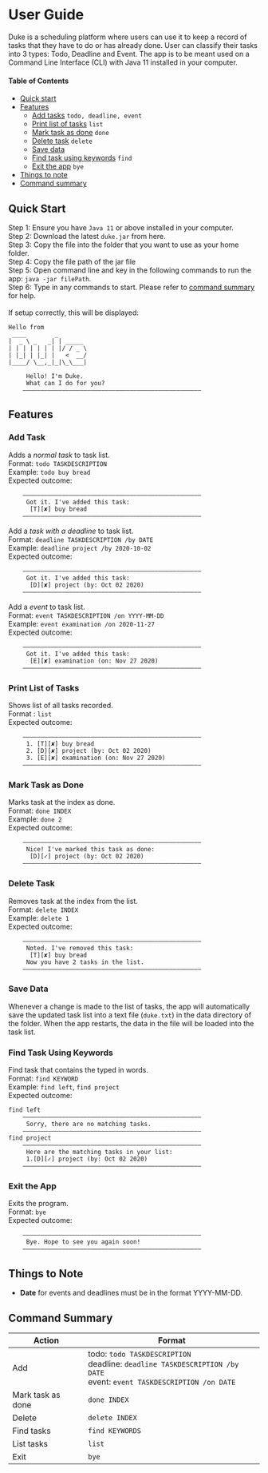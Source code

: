 # User Guide

Duke is a scheduling platform where users can use it to keep a record of tasks that they have to do 
or has already done. User can classify their tasks into 3 types: Todo, Deadline and Event. 
The app is to be meant used on a Command Line Interface (CLI) with Java 11 installed in your computer.

#### Table of Contents
* [Quick start](#quick-start) 
* [Features](#features) 
    * [Add tasks](#add-tasks) `todo, deadline, event`
    * [Print list of tasks](#print-list-of-tasks) `list`
    * [Mark task as done](#mark-task-as-done) `done` 
    * [Delete task](#delete-task) `delete` 
    * [Save data](#save-data) 
    * [Find task using keywords](#find-task-using-keywords) `find` 
    * [Exit the app](#exit-the-app) `bye`
* [Things to note](#things-to-note)
* [Command summary](#command-summary)

## Quick Start

Step 1: Ensure you have `Java 11` or above installed in your computer. 
<br>Step 2: Download the latest `duke.jar` from here.
<br>Step 3: Copy the file into the folder that you want to use as your home folder. 
<br>Step 4: Copy the file path of the jar file
<br>Step 5: Open command line and key in the following commands to run the app: `java -jar filePath`.
<br>Step 6: Type in any commands to start. Please refer to [command summary](#command-summary) for help.
<br><br>If setup correctly, this will be displayed: 
```
Hello from
 ____        _        
|  _ \ _   _| | _____ 
| | | | | | | |/ / _ \
| |_| | |_| |   <  __/
|____/ \__,_|_|\_\___|

     Hello! I'm Duke.
     What can I do for you?
    ——————————————————————————————————————————————————
```

## Features 

### Add Task
Adds a _normal task_ to task list. 
<br>Format: `todo TASKDESCRIPTION`
<br>Example: `todo buy bread`
<br>Expected outcome: 
```
    ——————————————————————————————————————————————————
     Got it. I've added this task:
      [T][✘] buy bread
    ——————————————————————————————————————————————————
```

Add a _task with a deadline_ to task list.
<br>Format: `deadline TASKDESCRIPTION /by DATE`
<br>Example: `deadline project /by 2020-10-02`
<br>Expected outcome: 
```
    ——————————————————————————————————————————————————
     Got it. I've added this task:
      [D][✘] project (by: Oct 02 2020)
    ——————————————————————————————————————————————————
```

Add a _event_ to task list. 
<br>Format: `event TASKDESCRIPTION /on YYYY-MM-DD`
<br>Example: `event examination /on 2020-11-27`
<br>Expected outcome: 
```
    ——————————————————————————————————————————————————
     Got it. I've added this task:
      [E][✘] examination (on: Nov 27 2020)
    ——————————————————————————————————————————————————
```

### Print List of Tasks
Shows list of all tasks recorded. 
<br>Format : `list`
<br>Expected outcome: 
```
    ——————————————————————————————————————————————————
     1. [T][✘] buy bread
     2. [D][✘] project (by: Oct 02 2020)
     3. [E][✘] examination (on: Nov 27 2020)
    ——————————————————————————————————————————————————
```

### Mark Task as Done
Marks task at the index as done. 
<br>Format: `done INDEX`
<br>Example: `done 2`
<br>Expected outcome: 
```
    ——————————————————————————————————————————————————
     Nice! I've marked this task as done:
      [D][✓] project (by: Oct 02 2020)
    ——————————————————————————————————————————————————
```

### Delete Task 
Removes task at the index from the list. 
<br>Format: `delete INDEX`
<br>Example: `delete 1`
<br>Expected outcome: 
```
    ——————————————————————————————————————————————————
     Noted. I've removed this task:
      [T][✘] buy bread
     Now you have 2 tasks in the list.
    ——————————————————————————————————————————————————
```

### Save Data 
Whenever a change is made to the list of tasks, the app will automatically save the updated task list
into a text file (`duke.txt`) in the data directory of the folder. When the app restarts, the data
in the file will be loaded into the task list. 

### Find Task Using Keywords
Find task that contains the typed in words. 
<br>Format: `find KEYWORD`
<br>Example: `find left`, `find project`
<br>Expected outcome: 
```
find left
    ——————————————————————————————————————————————————
     Sorry, there are no matching tasks.
    ——————————————————————————————————————————————————
find project
    ——————————————————————————————————————————————————
     Here are the matching tasks in your list:
     1.[D][✓] project (by: Oct 02 2020)
    ——————————————————————————————————————————————————
```

### Exit the App
Exits the program. 
<br>Format: `bye`
<br>Expected outcome: 
```
    ——————————————————————————————————————————————————
     Bye. Hope to see you again soon!
    ——————————————————————————————————————————————————
```

## Things to Note
* __Date__ for events and deadlines must be in the format YYYY-MM-DD. 

## Command Summary 
Action | Format
-------|-------
Add|todo: `todo TASKDESCRIPTION` <br>deadline: `deadline TASKDESCRIPTION /by DATE` <br>event: `event TASKDESCRIPTION /on DATE`
Mark task as done|`done INDEX`
Delete|`delete INDEX`
Find tasks|`find KEYWORDS`
List tasks|`list`
Exit|`bye`

